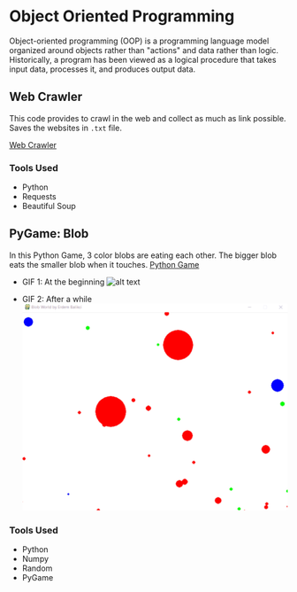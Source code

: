 # Object Oriented Programming

Object-oriented programming (OOP) is a programming language model organized around objects rather than "actions" and data rather than logic. Historically, a program has been viewed as a logical procedure that takes input data, processes it, and produces output data.


## <strong>Web Crawler</strong>

This code provides to crawl in the web and collect as much as link possible. 
Saves the websites in `.txt` file. 

[Web Crawler](https://github.com/mrbalikci/object-oriented-programming/blob/master/web_crawler.py)

### Tools Used
* Python 
* Requests
* Beautiful Soup 


## <strong>PyGame: Blob</strong>

In this Python Game, 3 color blobs are eating each other. The bigger blob eats the smaller blob when it touches. 
[Python Game](https://github.com/mrbalikci/object-oriented-programming/blob/master/BlobGame/blob.py)

* GIF 1: At the beginning 
![alt text](https://github.com/mrbalikci/object-oriented-programming/blob/master/BlobGame/blob.gif "The Blob Game")

* GIF 2: After a while
![alt text](https://github.com/mrbalikci/object-oriented-programming/blob/master/BlobGame/blob2.gif "The Blob Game")


### Tools Used
* Python
* Numpy
* Random
* PyGame